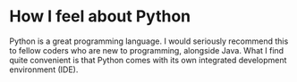 # How I feel about Python

Python is a great programming language. I would seriously recommend this to fellow coders who are new to programming, alongside Java. What I find quite convenient is that Python comes with its own integrated development environment (IDE).
